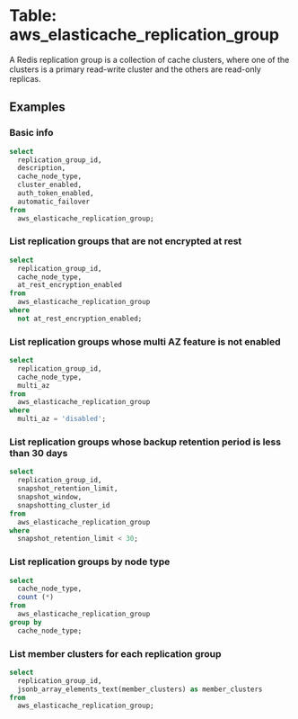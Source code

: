 # Table: aws_elasticache_replication_group

A Redis replication group is a collection of cache clusters, where one of the clusters is a primary read-write cluster and the others are read-only replicas.

## Examples

### Basic info

```sql
select
  replication_group_id,
  description,
  cache_node_type,
  cluster_enabled,
  auth_token_enabled,
  automatic_failover
from
  aws_elasticache_replication_group;
```


### List replication groups that are not encrypted at rest

```sql
select
  replication_group_id,
  cache_node_type,
  at_rest_encryption_enabled
from
  aws_elasticache_replication_group
where
  not at_rest_encryption_enabled;
```


### List replication groups whose multi AZ feature is not enabled

```sql
select
  replication_group_id,
  cache_node_type,
  multi_az
from
  aws_elasticache_replication_group
where
  multi_az = 'disabled';
```


### List replication groups whose backup retention period is less than 30 days

```sql
select
  replication_group_id,
  snapshot_retention_limit,
  snapshot_window,
  snapshotting_cluster_id
from
  aws_elasticache_replication_group
where
  snapshot_retention_limit < 30;
```


### List replication groups by node type

```sql
select
  cache_node_type,
  count (*)
from
  aws_elasticache_replication_group
group by
  cache_node_type;
```


### List member clusters for each replication group

```sql
select
  replication_group_id,
  jsonb_array_elements_text(member_clusters) as member_clusters
from
  aws_elasticache_replication_group;
```